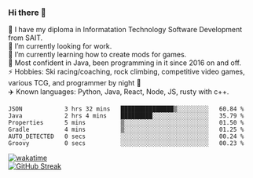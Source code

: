 ### Hi there 👋  
🏫 I have my diploma in Informatation Technology Software Development from SAIT.  
🔭 I’m currently looking for work.  
🌱 I’m currently learning how to create mods for games.  
💬 Most confident in Java, been programming in it since 2016 on and off.    
⚡ Hobbies: Ski racing/coaching, rock climbing, competitive video games, various TCG, and programmer by night 🦉    
✈️ Known languages: Python, Java, React, Node, JS, rusty with c++.   

<!--START_SECTION:waka-->

```text
JSON            3 hrs 32 mins   ███████████████▒░░░░░░░░░   60.84 %
Java            2 hrs 4 mins    █████████░░░░░░░░░░░░░░░░   35.79 %
Properties      5 mins          ▒░░░░░░░░░░░░░░░░░░░░░░░░   01.50 %
Gradle          4 mins          ▒░░░░░░░░░░░░░░░░░░░░░░░░   01.25 %
AUTO_DETECTED   0 secs          ░░░░░░░░░░░░░░░░░░░░░░░░░   00.24 %
Groovy          0 secs          ░░░░░░░░░░░░░░░░░░░░░░░░░   00.23 %
```

<!--END_SECTION:waka-->
[![wakatime](https://wakatime.com/badge/user/0faaefc2-6c25-440d-9987-812d347cadb8.svg)](https://wakatime.com/@0faaefc2-6c25-440d-9987-812d347cadb8)  
[![GitHub Streak](http://github-readme-streak-stats.herokuapp.com?user=liamandaidan&theme=radical&date_format=M%20j%5B%2C%20Y%5D)](https://git.io/streak-stats)
